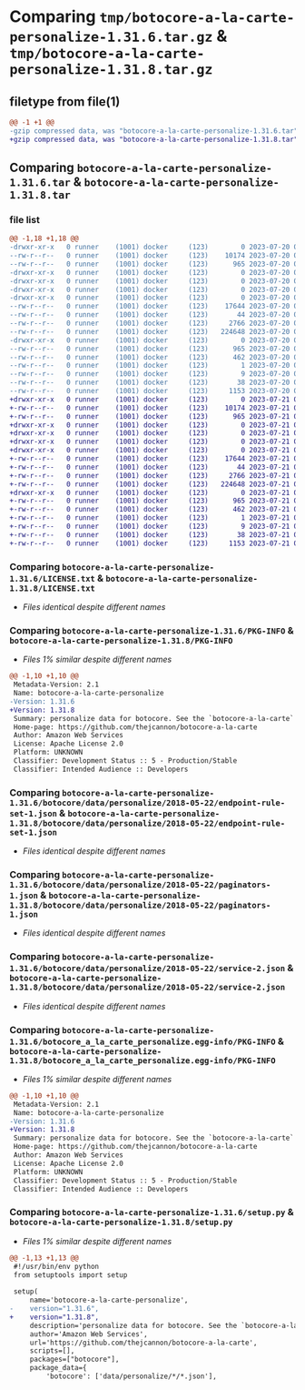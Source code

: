 # Comparing `tmp/botocore-a-la-carte-personalize-1.31.6.tar.gz` & `tmp/botocore-a-la-carte-personalize-1.31.8.tar.gz`

## filetype from file(1)

```diff
@@ -1 +1 @@
-gzip compressed data, was "botocore-a-la-carte-personalize-1.31.6.tar", last modified: Thu Jul 20 01:20:33 2023, max compression
+gzip compressed data, was "botocore-a-la-carte-personalize-1.31.8.tar", last modified: Fri Jul 21 01:21:43 2023, max compression
```

## Comparing `botocore-a-la-carte-personalize-1.31.6.tar` & `botocore-a-la-carte-personalize-1.31.8.tar`

### file list

```diff
@@ -1,18 +1,18 @@
-drwxr-xr-x   0 runner    (1001) docker     (123)        0 2023-07-20 01:20:33.262804 botocore-a-la-carte-personalize-1.31.6/
--rw-r--r--   0 runner    (1001) docker     (123)    10174 2023-07-20 01:20:33.000000 botocore-a-la-carte-personalize-1.31.6/LICENSE.txt
--rw-r--r--   0 runner    (1001) docker     (123)      965 2023-07-20 01:20:33.262804 botocore-a-la-carte-personalize-1.31.6/PKG-INFO
-drwxr-xr-x   0 runner    (1001) docker     (123)        0 2023-07-20 01:20:33.258804 botocore-a-la-carte-personalize-1.31.6/botocore/
-drwxr-xr-x   0 runner    (1001) docker     (123)        0 2023-07-20 01:20:33.258804 botocore-a-la-carte-personalize-1.31.6/botocore/data/
-drwxr-xr-x   0 runner    (1001) docker     (123)        0 2023-07-20 01:20:33.258804 botocore-a-la-carte-personalize-1.31.6/botocore/data/personalize/
-drwxr-xr-x   0 runner    (1001) docker     (123)        0 2023-07-20 01:20:33.258804 botocore-a-la-carte-personalize-1.31.6/botocore/data/personalize/2018-05-22/
--rw-r--r--   0 runner    (1001) docker     (123)    17644 2023-07-20 01:19:55.000000 botocore-a-la-carte-personalize-1.31.6/botocore/data/personalize/2018-05-22/endpoint-rule-set-1.json
--rw-r--r--   0 runner    (1001) docker     (123)       44 2023-07-20 01:19:55.000000 botocore-a-la-carte-personalize-1.31.6/botocore/data/personalize/2018-05-22/examples-1.json
--rw-r--r--   0 runner    (1001) docker     (123)     2766 2023-07-20 01:19:55.000000 botocore-a-la-carte-personalize-1.31.6/botocore/data/personalize/2018-05-22/paginators-1.json
--rw-r--r--   0 runner    (1001) docker     (123)   224648 2023-07-20 01:19:55.000000 botocore-a-la-carte-personalize-1.31.6/botocore/data/personalize/2018-05-22/service-2.json
-drwxr-xr-x   0 runner    (1001) docker     (123)        0 2023-07-20 01:20:33.262804 botocore-a-la-carte-personalize-1.31.6/botocore_a_la_carte_personalize.egg-info/
--rw-r--r--   0 runner    (1001) docker     (123)      965 2023-07-20 01:20:33.000000 botocore-a-la-carte-personalize-1.31.6/botocore_a_la_carte_personalize.egg-info/PKG-INFO
--rw-r--r--   0 runner    (1001) docker     (123)      462 2023-07-20 01:20:33.000000 botocore-a-la-carte-personalize-1.31.6/botocore_a_la_carte_personalize.egg-info/SOURCES.txt
--rw-r--r--   0 runner    (1001) docker     (123)        1 2023-07-20 01:20:33.000000 botocore-a-la-carte-personalize-1.31.6/botocore_a_la_carte_personalize.egg-info/dependency_links.txt
--rw-r--r--   0 runner    (1001) docker     (123)        9 2023-07-20 01:20:33.000000 botocore-a-la-carte-personalize-1.31.6/botocore_a_la_carte_personalize.egg-info/top_level.txt
--rw-r--r--   0 runner    (1001) docker     (123)       38 2023-07-20 01:20:33.262804 botocore-a-la-carte-personalize-1.31.6/setup.cfg
--rw-r--r--   0 runner    (1001) docker     (123)     1153 2023-07-20 01:20:33.000000 botocore-a-la-carte-personalize-1.31.6/setup.py
+drwxr-xr-x   0 runner    (1001) docker     (123)        0 2023-07-21 01:21:43.019325 botocore-a-la-carte-personalize-1.31.8/
+-rw-r--r--   0 runner    (1001) docker     (123)    10174 2023-07-21 01:21:42.000000 botocore-a-la-carte-personalize-1.31.8/LICENSE.txt
+-rw-r--r--   0 runner    (1001) docker     (123)      965 2023-07-21 01:21:43.019325 botocore-a-la-carte-personalize-1.31.8/PKG-INFO
+drwxr-xr-x   0 runner    (1001) docker     (123)        0 2023-07-21 01:21:43.019325 botocore-a-la-carte-personalize-1.31.8/botocore/
+drwxr-xr-x   0 runner    (1001) docker     (123)        0 2023-07-21 01:21:43.019325 botocore-a-la-carte-personalize-1.31.8/botocore/data/
+drwxr-xr-x   0 runner    (1001) docker     (123)        0 2023-07-21 01:21:43.019325 botocore-a-la-carte-personalize-1.31.8/botocore/data/personalize/
+drwxr-xr-x   0 runner    (1001) docker     (123)        0 2023-07-21 01:21:43.019325 botocore-a-la-carte-personalize-1.31.8/botocore/data/personalize/2018-05-22/
+-rw-r--r--   0 runner    (1001) docker     (123)    17644 2023-07-21 01:21:06.000000 botocore-a-la-carte-personalize-1.31.8/botocore/data/personalize/2018-05-22/endpoint-rule-set-1.json
+-rw-r--r--   0 runner    (1001) docker     (123)       44 2023-07-21 01:21:06.000000 botocore-a-la-carte-personalize-1.31.8/botocore/data/personalize/2018-05-22/examples-1.json
+-rw-r--r--   0 runner    (1001) docker     (123)     2766 2023-07-21 01:21:06.000000 botocore-a-la-carte-personalize-1.31.8/botocore/data/personalize/2018-05-22/paginators-1.json
+-rw-r--r--   0 runner    (1001) docker     (123)   224648 2023-07-21 01:21:06.000000 botocore-a-la-carte-personalize-1.31.8/botocore/data/personalize/2018-05-22/service-2.json
+drwxr-xr-x   0 runner    (1001) docker     (123)        0 2023-07-21 01:21:43.019325 botocore-a-la-carte-personalize-1.31.8/botocore_a_la_carte_personalize.egg-info/
+-rw-r--r--   0 runner    (1001) docker     (123)      965 2023-07-21 01:21:42.000000 botocore-a-la-carte-personalize-1.31.8/botocore_a_la_carte_personalize.egg-info/PKG-INFO
+-rw-r--r--   0 runner    (1001) docker     (123)      462 2023-07-21 01:21:42.000000 botocore-a-la-carte-personalize-1.31.8/botocore_a_la_carte_personalize.egg-info/SOURCES.txt
+-rw-r--r--   0 runner    (1001) docker     (123)        1 2023-07-21 01:21:42.000000 botocore-a-la-carte-personalize-1.31.8/botocore_a_la_carte_personalize.egg-info/dependency_links.txt
+-rw-r--r--   0 runner    (1001) docker     (123)        9 2023-07-21 01:21:42.000000 botocore-a-la-carte-personalize-1.31.8/botocore_a_la_carte_personalize.egg-info/top_level.txt
+-rw-r--r--   0 runner    (1001) docker     (123)       38 2023-07-21 01:21:43.019325 botocore-a-la-carte-personalize-1.31.8/setup.cfg
+-rw-r--r--   0 runner    (1001) docker     (123)     1153 2023-07-21 01:21:42.000000 botocore-a-la-carte-personalize-1.31.8/setup.py
```

### Comparing `botocore-a-la-carte-personalize-1.31.6/LICENSE.txt` & `botocore-a-la-carte-personalize-1.31.8/LICENSE.txt`

 * *Files identical despite different names*

### Comparing `botocore-a-la-carte-personalize-1.31.6/PKG-INFO` & `botocore-a-la-carte-personalize-1.31.8/PKG-INFO`

 * *Files 1% similar despite different names*

```diff
@@ -1,10 +1,10 @@
 Metadata-Version: 2.1
 Name: botocore-a-la-carte-personalize
-Version: 1.31.6
+Version: 1.31.8
 Summary: personalize data for botocore. See the `botocore-a-la-carte` package for more info.
 Home-page: https://github.com/thejcannon/botocore-a-la-carte
 Author: Amazon Web Services
 License: Apache License 2.0
 Platform: UNKNOWN
 Classifier: Development Status :: 5 - Production/Stable
 Classifier: Intended Audience :: Developers
```

### Comparing `botocore-a-la-carte-personalize-1.31.6/botocore/data/personalize/2018-05-22/endpoint-rule-set-1.json` & `botocore-a-la-carte-personalize-1.31.8/botocore/data/personalize/2018-05-22/endpoint-rule-set-1.json`

 * *Files identical despite different names*

### Comparing `botocore-a-la-carte-personalize-1.31.6/botocore/data/personalize/2018-05-22/paginators-1.json` & `botocore-a-la-carte-personalize-1.31.8/botocore/data/personalize/2018-05-22/paginators-1.json`

 * *Files identical despite different names*

### Comparing `botocore-a-la-carte-personalize-1.31.6/botocore/data/personalize/2018-05-22/service-2.json` & `botocore-a-la-carte-personalize-1.31.8/botocore/data/personalize/2018-05-22/service-2.json`

 * *Files identical despite different names*

### Comparing `botocore-a-la-carte-personalize-1.31.6/botocore_a_la_carte_personalize.egg-info/PKG-INFO` & `botocore-a-la-carte-personalize-1.31.8/botocore_a_la_carte_personalize.egg-info/PKG-INFO`

 * *Files 1% similar despite different names*

```diff
@@ -1,10 +1,10 @@
 Metadata-Version: 2.1
 Name: botocore-a-la-carte-personalize
-Version: 1.31.6
+Version: 1.31.8
 Summary: personalize data for botocore. See the `botocore-a-la-carte` package for more info.
 Home-page: https://github.com/thejcannon/botocore-a-la-carte
 Author: Amazon Web Services
 License: Apache License 2.0
 Platform: UNKNOWN
 Classifier: Development Status :: 5 - Production/Stable
 Classifier: Intended Audience :: Developers
```

### Comparing `botocore-a-la-carte-personalize-1.31.6/setup.py` & `botocore-a-la-carte-personalize-1.31.8/setup.py`

 * *Files 1% similar despite different names*

```diff
@@ -1,13 +1,13 @@
 #!/usr/bin/env python
 from setuptools import setup
 
 setup(
     name='botocore-a-la-carte-personalize',
-    version="1.31.6",
+    version="1.31.8",
     description='personalize data for botocore. See the `botocore-a-la-carte` package for more info.',
     author='Amazon Web Services',
     url='https://github.com/thejcannon/botocore-a-la-carte',
     scripts=[],
     packages=["botocore"],
     package_data={
         'botocore': ['data/personalize/*/*.json'],
```

